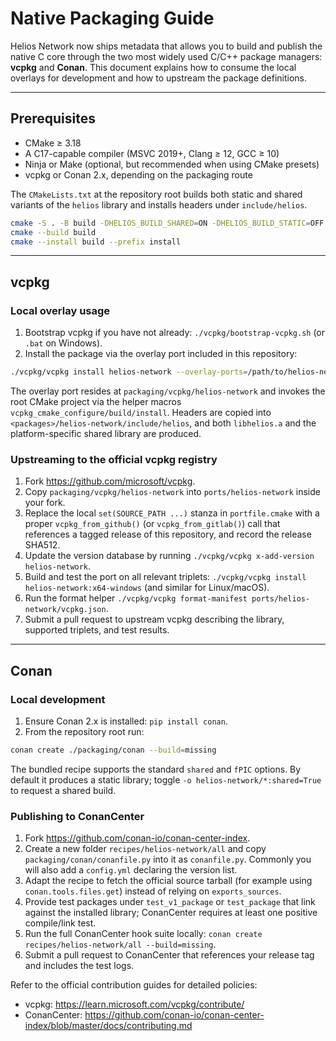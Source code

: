 # Native Packaging Guide

Helios Network now ships metadata that allows you to build and publish the native C core through the two most widely used C/C++ package managers: **vcpkg** and **Conan**. This document explains how to consume the local overlays for development and how to upstream the package definitions.

---

## Prerequisites

- CMake ≥ 3.18
- A C17-capable compiler (MSVC 2019+, Clang ≥ 12, GCC ≥ 10)
- Ninja or Make (optional, but recommended when using CMake presets)
- vcpkg or Conan 2.x, depending on the packaging route

The `CMakeLists.txt` at the repository root builds both static and shared variants of the `helios` library and installs headers under `include/helios`.

```bash
cmake -S . -B build -DHELIOS_BUILD_SHARED=ON -DHELIOS_BUILD_STATIC=OFF
cmake --build build
cmake --install build --prefix install
```

---

## vcpkg

### Local overlay usage

1. Bootstrap vcpkg if you have not already: `./vcpkg/bootstrap-vcpkg.sh` (or `.bat` on Windows).
2. Install the package via the overlay port included in this repository:

```bash
./vcpkg/vcpkg install helios-network --overlay-ports=/path/to/helios-network/packaging/vcpkg
```

The overlay port resides at `packaging/vcpkg/helios-network` and invokes the root CMake project via the helper macros `vcpkg_cmake_configure/build/install`. Headers are copied into `<packages>/helios-network/include/helios`, and both `libhelios.a` and the platform-specific shared library are produced.

### Upstreaming to the official vcpkg registry

1. Fork <https://github.com/microsoft/vcpkg>.
2. Copy `packaging/vcpkg/helios-network` into `ports/helios-network` inside your fork.
3. Replace the local `set(SOURCE_PATH ...)` stanza in `portfile.cmake` with a proper `vcpkg_from_github()` (or `vcpkg_from_gitlab()`) call that references a tagged release of this repository, and record the release SHA512.
4. Update the version database by running `./vcpkg/vcpkg x-add-version helios-network`.
5. Build and test the port on all relevant triplets: `./vcpkg/vcpkg install helios-network:x64-windows` (and similar for Linux/macOS).
6. Run the format helper `./vcpkg/vcpkg format-manifest ports/helios-network/vcpkg.json`.
7. Submit a pull request to upstream vcpkg describing the library, supported triplets, and test results.

---

## Conan

### Local development

1. Ensure Conan 2.x is installed: `pip install conan`.
2. From the repository root run:

```bash
conan create ./packaging/conan --build=missing
```

The bundled recipe supports the standard `shared` and `fPIC` options. By default it produces a static library; toggle `-o helios-network/*:shared=True` to request a shared build.

### Publishing to ConanCenter

1. Fork <https://github.com/conan-io/conan-center-index>.
2. Create a new folder `recipes/helios-network/all` and copy `packaging/conan/conanfile.py` into it as `conanfile.py`. Commonly you will also add a `config.yml` declaring the version list.
3. Adapt the recipe to fetch the official source tarball (for example using `conan.tools.files.get`) instead of relying on `exports_sources`.
4. Provide test packages under `test_v1_package` or `test_package` that link against the installed library; ConanCenter requires at least one positive compile/link test.
5. Run the full ConanCenter hook suite locally: `conan create recipes/helios-network/all --build=missing`.
6. Submit a pull request to ConanCenter that references your release tag and includes the test logs.

Refer to the official contribution guides for detailed policies:

- vcpkg: <https://learn.microsoft.com/vcpkg/contribute/>
- ConanCenter: <https://github.com/conan-io/conan-center-index/blob/master/docs/contributing.md>
